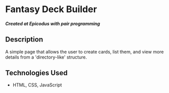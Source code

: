 # Fantasy Deck Builder

##### Created at Epicodus with pair programming

## Description

A simple page that allows the user to create cards, list them, and view more details from a 'directory-like' structure.

## Technologies Used

* HTML, CSS, JavaScript
